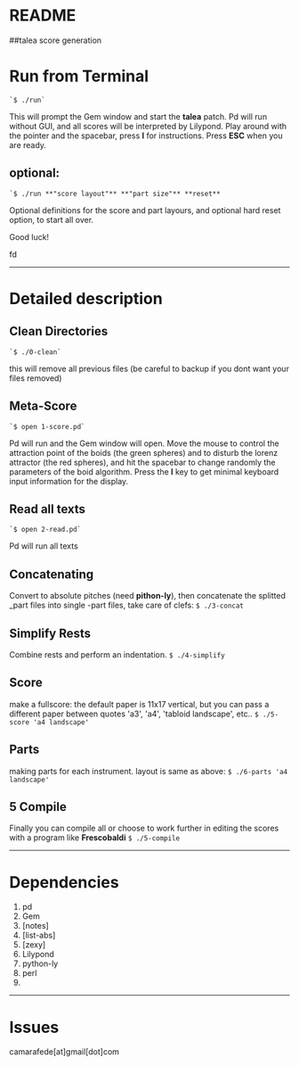 # README 
##talea score generation

# Run from Terminal
	`$ ./run`
This will prompt the Gem window and start the **talea** patch. Pd will run without GUI, and all scores will be interpreted by Lilypond. Play around with the pointer and the spacebar, press **I** for instructions. Press **ESC** when you are ready.
## optional:
	`$ ./run **"score layout"** **"part size"** **reset**
Optional definitions for the score and part layours, and optional hard reset option, to start all over.

Good luck!

fd
***

# Detailed description

## Clean Directories
	`$ ./0-clean`

this will remove all previous files (be careful to backup if you dont want your files removed)

## Meta-Score
	`$ open 1-score.pd`
Pd will run and the Gem window will open. Move the mouse to control the attraction point of the boids (the green spheres) and to disturb the lorenz attractor (the red spheres), and hit the spacebar to change randomly the parameters of the boid algorithm. Press the **I** key to get minimal keyboard input information for the display.

## Read all texts
	`$ open 2-read.pd`
Pd will run all texts

## Concatenating
Convert to absolute pitches (need **pithon-ly**), then concatenate the splitted _part files into single -part files, take care of clefs:
	`$ ./3-concat`
## Simplify Rests
Combine rests and perform an indentation.
	`$ ./4-simplify`
## Score
make a fullscore: the default paper is 11x17 vertical, but you can pass a different paper between quotes 'a3', 'a4', 'tabloid landscape', etc..
	`$ ./5-score 'a4 landscape'`

## Parts
making parts for each instrument. layout is same as above:
	`$ ./6-parts 'a4 landscape'`

## 5 Compile
Finally you can compile all or choose to work further in editing the scores with a program like **Frescobaldi**
	`$ ./5-compile`
***
# Dependencies
1. pd
  2. Gem
  3. [notes]
  3. [list-abs]
  3. [zexy]
3. Lilypond
4. python-ly
4. perl
4. 



***
# Issues
camarafede[at]gmail[dot]com